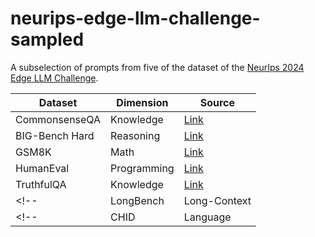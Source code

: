 # neurips-edge-llm-challenge-sampled

A subselection of prompts from five of the dataset of the [NeurIps 2024 Edge LLM Challenge](https://edge-llms-challenge.github.io/edge-llm-challenge.github.io/challenge).


| Dataset 	        | Dimension 	| Source                                                    |
| ----------------- | ------------- | --------------------------------------------------------- |
| CommonsenseQA 	| Knowledge 	| [Link](https://www.tau-nlp.sites.tau.ac.il/commonsenseqa) |
| BIG-Bench Hard 	| Reasoning 	| [Link](https://github.com/suzgunmirac/BIG-Bench-Hard)     |
| GSM8K 	        | Math 	        | [Link](https://github.com/openai/grade-school-math)       |
| HumanEval 	    | Programming   | [Link](https://github.com/openai/human-eval)              |
| TruthfulQA 	    | Knowledge 	| [Link](https://github.com/sylinrl/TruthfulQA)             |
<!-- | LongBench 	    | Long-Context  | [Link](https://github.com/THUDM/LongBench)                | -->
<!-- | CHID 	            | Language 	    | [Link](https://github.com/chujiezheng/ChID-Dataset)       | -->
